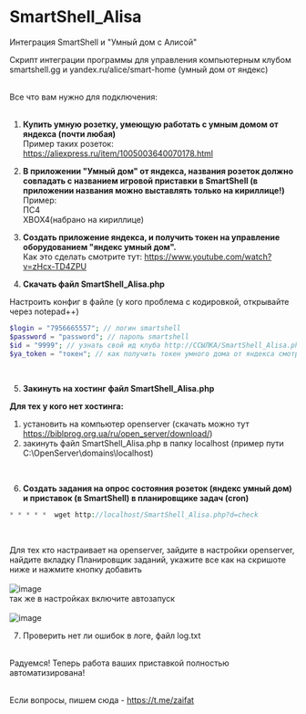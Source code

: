# SmartShell_Alisa
Интеграция SmartShell и "Умный дом с Алисой"

Скрипт интеграции программы для управления компьютерным клубом smartshell.gg и yandex.ru/alice/smart-home (умный дом от яндекс)<br><br>

Все что вам нужно для подключения:<br><br>

1. <b>Купить умную розетку, умеющую работать с умным домом от яндекса (почти любая)</b><br>
Пример таких розеток:<br>
https://aliexpress.ru/item/1005003640070178.html<br>

2. <b>В приложении "Умный дом" от яндекса, названия розеток должно совпадать с названием игровой приставки в SmartShell (в приложении названия можно выставлять только на кириллице!)</b><br>
Пример:<br>
ПС4<br>
ХВОХ4(набрано на кириллице)<br>

3. <b>Создать приложение яндекса, и получить токен на управление оборудованием "яндекс умный дом".</b><br>
Как это сделать смотрите тут: https://www.youtube.com/watch?v=zHcx-TD4ZPU<br>

4. <b>Скачать файл SmartShell_Alisa.php </b>

Настроить конфиг в файле (у кого проблема с кодировкой, открывайте через notepad++)

```PHP
$login = "7956665557"; // логин smartshell
$password = "password"; // пароль smartshell
$id = "9999"; // узнать свой ид клуба http://ССЫЛКА/SmartShell_Alisa.php?d=clubs
$ya_token = "токен"; // как получить токен умного дома от яндекса смотрите http://www.youtube.com/watch?v=zHcx-TD4ZPU
```
<br>

5. <b>Закинуть на хостинг файл SmartShell_Alisa.php</b>

<b>Для тех у кого нет хостинга:</b> 
1) установить на компьютер openserver (скачать можно тут https://biblprog.org.ua/ru/open_server/download/)
2) закинуть файл SmartShell_Alisa.php в папку localhost (пример пути C:\OpenServer\domains\localhost)
<br>

6. <b>Создать задания на опрос состояния розеток (яндекс умный дом) и приставок (в SmartShell) в планировщике задач (cron)</b> <br>
```PHP
* * * * *  wget http://localhost/SmartShell_Alisa.php?d=check
```
<br>

Для тех кто настраивает на openserver, зайдите в настройки openserver, найдите вкладку Планировщик заданий, укажите все как на скришоте ниже и нажмите кнопку добавить <br><br>
![image](https://user-images.githubusercontent.com/33205124/193473603-b5da8b87-801d-4207-949e-e2b61f74d4ea.png)<br>
так же в настройках включите автозапуск<br><br>
![image](https://user-images.githubusercontent.com/33205124/193473508-87239679-1178-415c-9425-cbe1ae00c75b.png)
<br>


7. Проверить нет ли ошибок в логе, файл log.txt<br><br>

Радуемся! Теперь работа ваших приставкой полностью автоматизирована!<br><br>


Если вопросы, пишем сюда - https://t.me/zaifat
